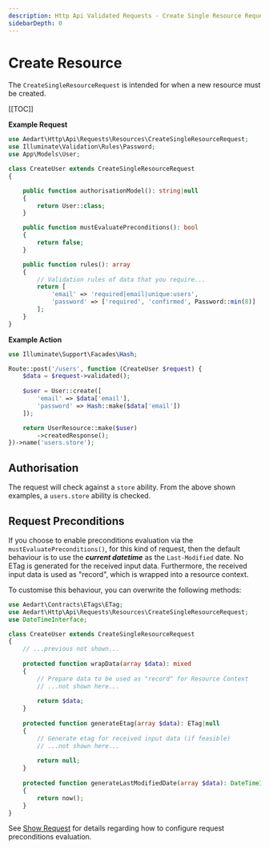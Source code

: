 ```yaml
---
description: Http Api Validated Requests - Create Single Resource Request
sidebarDepth: 0
---
```


# Create Resource

The `CreateSingleResourceRequest` is intended for when a new resource must be created.

[[TOC]]

**Example Request**

```php
use Aedart\Http\Api\Requests\Resources\CreateSingleResourceRequest;
use Illuminate\Validation\Rules\Password;
use App\Models\User;

class CreateUser extends CreateSingleResourceRequest
{

    public function authorisationModel(): string|null
    {
        return User::class;
    }

    public function mustEvaluatePreconditions(): bool
    {
        return false;
    }

    public function rules(): array
    {
        // Validation rules of data that you require...
        return [
            'email' => 'required|email|unique:users',
            'password' => ['required', 'confirmed', Password::min(8)]
        ];
    }
}
```

**Example Action**

```php
use Illuminate\Support\Facades\Hash;

Route::post('/users', function (CreateUser $request) {
    $data = $request->validated();
    
    $user = User::create([
        'email' => $data['email'],
        'password' => Hash::make($data['email'])
    ]);

    return UserResource::make($user)
        ->createdResponse();
})->name('users.store');
```

## Authorisation

The request will check against a `store` ability.
From the above shown examples, a `users.store` ability is checked.

## Request Preconditions

If you choose to enable preconditions evaluation via the `mustEvaluatePreconditions()`, for this kind of request, then the default behaviour is to use the **_current datetime_** as the `Last-Modified` date.
No ETag is generated for the received input data.
Furthermore, the received input data is used as "record", which is wrapped into a resource context.

To customise this behaviour, you can overwrite the following methods:

```php
use Aedart\Contracts\ETags\ETag;
use Aedart\Http\Api\Requests\Resources\CreateSingleResourceRequest;
use DateTimeInterface;

class CreateUser extends CreateSingleResourceRequest
{
    // ...previous not shown...
    
    protected function wrapData(array $data): mixed
    {
        // Prepare data to be used as "record" for Resource Context
        // ...not shown here...
        
        return $data;
    }
    
    protected function generateEtag(array $data): ETag|null
    {
        // Generate etag for received input data (if feasible)
        // ...not shown here...
        
        return null;
    }
    
    protected function generateLastModifiedDate(array $data): DateTimeInterface|null
    {
        return now();
    }
}
```

See [Show Request](./show-single.md#request-preconditions) for details regarding how to configure request preconditions evaluation.
